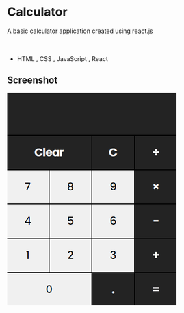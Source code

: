 # Calculator 
A basic calculator application created using react.js
<br><br><br>

- HTML , CSS , JavaScript , React

## Screenshot

![Calculator screenshot](./src/assets/screenshot/Calculator.png)

